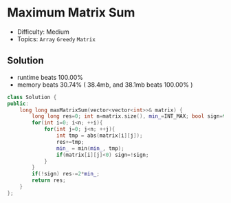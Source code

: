 # Maximum Matrix Sum
- Difficulty: Medium
- Topics: `Array` `Greedy` `Matrix`

## Solution
- runtime beats 100.00%
- memory beats 30.74% ( 38.4mb, and 38.1mb beats 100.00% )
``` cpp
class Solution {
public:
    long long maxMatrixSum(vector<vector<int>>& matrix) {
        long long res=0; int n=matrix.size(), min_=INT_MAX; bool sign=true;
        for(int i=0; i<n; ++i){
            for(int j=0; j<n; ++j){
                int tmp = abs(matrix[i][j]);
                res+=tmp;
                min_ = min(min_, tmp);
                if(matrix[i][j]<0) sign=!sign;
            }
        }
        if(!sign) res-=2*min_;
        return res;
    }
};
```